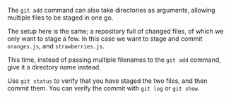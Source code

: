 The `git add` command can also take directories as arguments, allowing multiple files to be staged in one go.

The setup here is the same; a repository full of changed files, of which we only want to stage a few. In this case we want to stage and commit `oranges.js`, and `strawberries.js`.

This time, instead of passing multiple filenames to the `git add` command, give it a directory name instead.

Use `git status` to verify that you have staged the two files, and then commit them. You can verify the commit with `git log` or `git show`.
